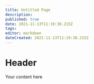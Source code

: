 ```yaml
---
title: Untitled Page
description: 
published: true
date: 2021-11-13T11:19:38.215Z
tags: 
editor: markdown
dateCreated: 2021-11-13T11:19:38.215Z
---
```


# Header
Your content here